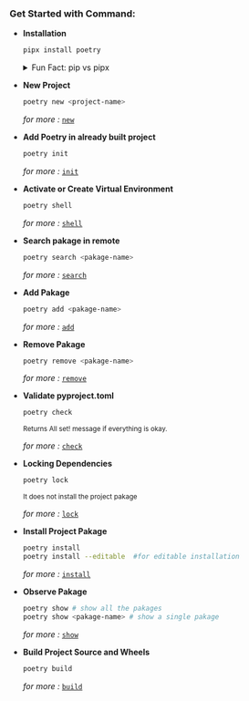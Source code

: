 

### Get Started with Command:  
- **Installation**

    ```bash
    pipx install poetry
    ```
    
    <details>
    <summary>Fun Fact: pip vs pipx</span></summary>
    
    - **`pip`** 
         1. **Project Dependencies** (e.g. Flask, Requests):<br><br>
         
        ```bash
        pip install flask requests 
        ```
        2. **Development Tools** (e.g. Black, PyTest):<br><br>
        
        ```bash
        pip install black pytest
        ```
    
    - **`pipx`** 
        1. **Standalone Applications** (e.g. Poetry, httpie): <br><br>
        
        ```bash
        pipx install poetry httpie
        ```
        2. **CLI Tools** (e.g. awscli, youtube-dl): <br><br>
        
        ```bash
        pipx install awscli youtube-dl
    ```

    #### Summary:
    - Use **`pip`** for project dependencies and development tools within a virtual environment.
    - Use **`pipx`** for installing standalone command-line applications, ensuring each tool has its own isolated environment.
    
    *Standalone Application: Apps that do not rely on external dependencies (such as libraries or frameworks), and can function independently.*
    </details>

- **New Project**

  ```bash
  poetry new <project-name>
  ```
  *for more :* <code>[new](https://python-poetry.org/docs/cli/#new)</code>
-   **Add Poetry in already built project**
    ```bash
    poetry init
    ```
    *for more :* <code>[init](https://python-poetry.org/docs/cli/#init)</code>
- **Activate or Create Virtual Environment**
    ```bash
    poetry shell
    ```
    *for more :* <code>[shell](https://python-poetry.org/docs/cli/#shell)</code>
- **Search pakage in remote**
    ```bash
    poetry search <pakage-name>
    ```
    *for more :* <code>[search](https://python-poetry.org/docs/cli/#search)</code>
- **Add Pakage**
    ```bash
    poetry add <pakage-name>
    ```
    *for more :* <code>[add](https://python-poetry.org/docs/cli/#add)</code>
- **Remove Pakage**
    ```bash
    poetry remove <pakage-name>
    ```
    *for more :* <code>[remove](https://python-poetry.org/docs/cli/#remove)</code>
- **Validate pyproject.toml**
    ```bash
    poetry check
    ```
    <small>Returns All set! message if everything is okay.</small>

    *for more :* <code>[check](https://python-poetry.org/docs/cli/#check)</code>
- **Locking Dependencies**
    ```bash
    poetry lock
    ```
    <small>It does not install the project pakage</small>

    *for more :* <code>[lock](https://python-poetry.org/docs/cli/#lock)</code>
- **Install Project Pakage**
    ```bash
    poetry install
    poetry install --editable  #for editable installation
    ```
     *for more :* <code>[install](https://python-poetry.org/docs/cli/#install)</code>
- **Observe Pakage**
    ```bash
    poetry show # show all the pakages 
    poetry show <pakage-name> # show a single pakage
    ```
     *for more :* <code>[show](https://python-poetry.org/docs/cli/#show)</code>
- **Build Project Source and Wheels**
    ```bash
    poetry build 
    ```
     *for more :* <code>[build](https://python-poetry.org/docs/cli/#build)</code>
